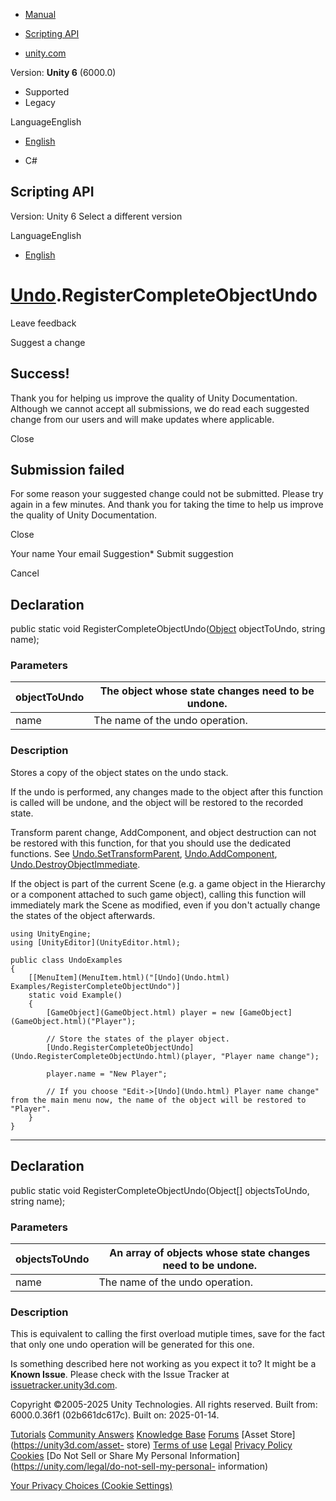 [ ]()

  * [Manual](../Manual/index.html)
  * [Scripting API](../ScriptReference/index.html)

  * [unity.com](https://unity.com/)

Version: **Unity 6** (6000.0)

  * Supported
  * Legacy

LanguageEnglish

  * [English]()

  * C#

[ ](https://docs.unity3d.com)

## Scripting API

Version: Unity 6 Select a different version

LanguageEnglish

  * [English]()

#  [Undo](Undo.html).RegisterCompleteObjectUndo

Leave feedback

Suggest a change

## Success!

Thank you for helping us improve the quality of Unity Documentation. Although
we cannot accept all submissions, we do read each suggested change from our
users and will make updates where applicable.

Close

## Submission failed

For some reason your suggested change could not be submitted. Please <a>try
again</a> in a few minutes. And thank you for taking the time to help us
improve the quality of Unity Documentation.

Close

Your name Your email Suggestion* Submit suggestion

Cancel

[ ]()

## Declaration

public static void RegisterCompleteObjectUndo([Object](Object.html)
objectToUndo, string name);

### Parameters

objectToUndo | The object whose state changes need to be undone.  
---|---  
name | The name of the undo operation.  
  
### Description

Stores a copy of the object states on the undo stack.

If the undo is performed, any changes made to the object after this function
is called will be undone, and the object will be restored to the recorded
state.  
  
Transform parent change, AddComponent, and object destruction can not be
restored with this function, for that you should use the dedicated functions.
See [Undo.SetTransformParent](Undo.SetTransformParent.html),
[Undo.AddComponent](Undo.AddComponent.html),
[Undo.DestroyObjectImmediate](Undo.DestroyObjectImmediate.html).  
  
If the object is part of the current Scene (e.g. a game object in the
Hierarchy or a component attached to such game object), calling this function
will immediately mark the Scene as modified, even if you don't actually change
the states of the object afterwards.

    
    
    using UnityEngine;
    using [UnityEditor](UnityEditor.html);  
      
    public class UndoExamples
    {
        [[MenuItem](MenuItem.html)("[Undo](Undo.html) Examples/RegisterCompleteObjectUndo")]
        static void Example()
        {
            [GameObject](GameObject.html) player = new [GameObject](GameObject.html)("Player");  
      
            // Store the states of the player object.
            [Undo.RegisterCompleteObjectUndo](Undo.RegisterCompleteObjectUndo.html)(player, "Player name change");  
      
            player.name = "New Player";  
      
            // If you choose "Edit->[Undo](Undo.html) Player name change" from the main menu now, the name of the object will be restored to "Player".
        }
    }
    

* * *

## Declaration

public static void RegisterCompleteObjectUndo(Object[] objectsToUndo, string
name);

### Parameters

objectsToUndo | An array of objects whose state changes need to be undone.  
---|---  
name | The name of the undo operation.  
  
### Description

This is equivalent to calling the first overload mutiple times, save for the
fact that only one undo operation will be generated for this one.

Is something described here not working as you expect it to? It might be a
**Known Issue**. Please check with the Issue Tracker at
[issuetracker.unity3d.com](https://issuetracker.unity3d.com).

Copyright ©2005-2025 Unity Technologies. All rights reserved. Built from:
6000.0.36f1 (02b661dc617c). Built on: 2025-01-14.

[Tutorials](https://unity3d.com/learn) [Community
Answers](https://answers.unity3d.com) [Knowledge
Base](https://support.unity3d.com/hc/en-us)
[Forums](https://forum.unity3d.com) [Asset Store](https://unity3d.com/asset-
store) [Terms of use](https://docs.unity3d.com/Manual/TermsOfUse.html)
[Legal](https://unity.com/legal) [Privacy
Policy](https://unity.com/legal/privacy-policy)
[Cookies](https://unity.com/legal/cookie-policy) [Do Not Sell or Share My
Personal Information](https://unity.com/legal/do-not-sell-my-personal-
information)

[Your Privacy Choices (Cookie Settings)](javascript:void\(0\);)

